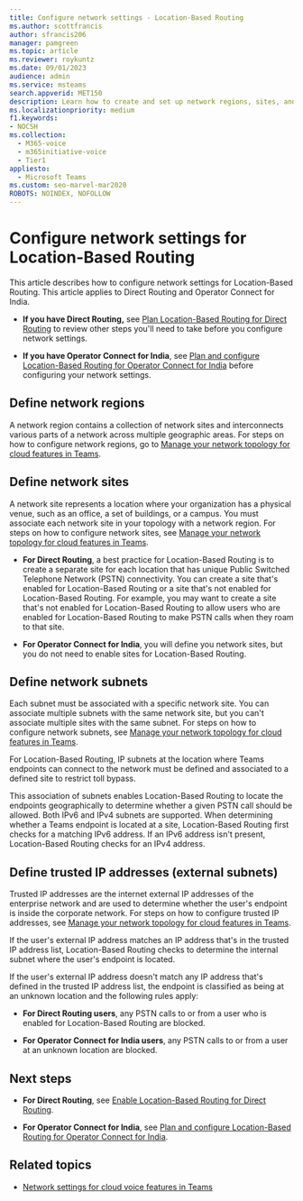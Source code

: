 ```yaml
---
title: Configure network settings - Location-Based Routing
ms.author: scottfrancis
author: sfrancis206
manager: pamgreen
ms.topic: article
ms.reviewer: roykuntz
ms.date: 09/01/2023
audience: admin
ms.service: msteams
search.appverid: MET150
description: Learn how to create and set up network regions, sites, and subnets for Location-Based Routing for Direct Routing and for Operator Connect for India.
ms.localizationpriority: medium
f1.keywords:
- NOCSH
ms.collection: 
  - M365-voice
  - m365initiative-voice
  - Tier1
appliesto: 
  - Microsoft Teams
ms.custom: seo-marvel-mar2020
ROBOTS: NOINDEX, NOFOLLOW
---
```


# Configure network settings for Location-Based Routing

This article describes how to configure network settings for Location-Based Routing. This article applies to Direct Routing and Operator Connect for India.

- **If you have Direct Routing,** see [Plan Location-Based Routing for Direct Routing](location-based-routing-plan.md) to review other steps you'll need to take before you configure network settings.

- **If you have Operator Connect for India**, see [Plan and configure Location-Based Routing for Operator Connect for India](location-based-routing-india-plan.md) before configuring your network settings.


## Define network regions

A network region contains a collection of network sites and interconnects various parts of a network across multiple geographic areas. For steps on how to configure network regions, go to [Manage your network topology for cloud features in Teams](manage-your-network-topology.md).

## Define network sites

A network site represents a location where your organization has a physical venue, such as an office, a set of buildings, or a campus. You must associate each network site in your topology with a network region. For steps on how to configure network sites, see [Manage your network topology for cloud features in Teams](manage-your-network-topology.md).

- **For Direct Routing**, a best practice for Location-Based Routing is to create a separate site for each location that has unique Public Switched Telephone Network (PSTN) connectivity. You can create a site that's enabled for Location-Based Routing or a site that's not enabled for Location-Based Routing. For example, you may want to create a site that's not enabled for Location-Based Routing to allow users who are enabled for Location-Based Routing to make PSTN calls when they roam to that site.

- **For Operator Connect for India**, you will define you network sites, but you do not need to enable sites for Location-Based Routing.

## Define network subnets

Each subnet must be associated with a specific network site. You can associate multiple subnets with the same network site, but you can't associate multiple sites with the same subnet. For steps on how to configure network subnets, see  [Manage your network topology for cloud features in Teams](manage-your-network-topology.md).

For Location-Based Routing, IP subnets at the location where Teams endpoints can connect to the network must be defined and associated to a defined site to restrict toll bypass. 

This association of subnets enables Location-Based Routing to locate the endpoints geographically to determine whether a given PSTN call should be allowed. Both IPv6 and IPv4 subnets are supported. When determining whether a Teams endpoint is located at a site, Location-Based Routing first checks for a matching IPv6 address. If an IPv6 address isn't present, Location-Based Routing checks for an IPv4 address.

## Define trusted IP addresses (external subnets)

Trusted IP addresses are the internet external IP addresses of the enterprise network and are used to determine whether the user's endpoint is inside the corporate network. For steps on how to configure trusted IP addresses, see [Manage your network topology for cloud features in Teams](manage-your-network-topology.md).

If the user's external IP address matches an IP address that's in the trusted IP address list, Location-Based Routing checks to determine the internal subnet where the user's endpoint is located. 

If the user's external IP address doesn't match any IP address that's defined in the trusted IP address list, the endpoint is classified as being at an unknown location and the following rules apply:

- **For Direct Routing users**, any PSTN calls to or from a user who is enabled for Location-Based Routing are blocked.

- **For Operator Connect for India users**, any PSTN calls to or from a user at an unknown location are blocked.

## Next steps

- **For Direct Routing**, see [Enable Location-Based Routing for Direct Routing](location-based-routing-enable.md).

- **For Operator Connect for India**, see [Plan and configure Location-Based Routing for Operator Connect for India](location-based-routing-india-plan.md).

## Related topics

- [Network settings for cloud voice features in Teams](cloud-voice-network-settings.md)
